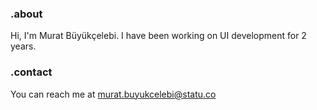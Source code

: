 ### .about
Hi, I'm Murat Büyükçelebi. I have been working on UI development for 2 years.

### .contact
You can reach me at murat.buyukcelebi@statu.co
